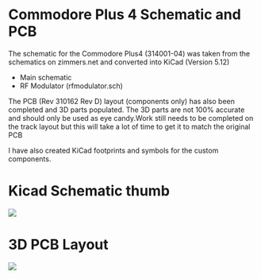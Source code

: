 # Commodore Plus 4 Schematic and PCB

The schematic for the Commodore Plus4 (314001-04) was taken from the schematics on zimmers.net and converted into KiCad (Version 5.12)

* Main schematic 
* RF Modulator (rfmodulator.sch)

The PCB (Rev 310162 Rev D) layout (components only) has also been completed and 3D parts populated. The 3D parts are not 100% accurate and should only be used as eye candy.Work still needs to be completed on the track layout but this will take a lot of time to get it to match the original PCB

I have also created KiCad footprints and symbols for the custom components.


# Kicad Schematic thumb
![](https://github.com/baldengineer/bit-preserve/blob/master/Commodore/Plus4/images/commodore-plus4-schematic-thumb.png)

# 3D PCB Layout
![](https://github.com/baldengineer/bit-preserve/blob/master/Commodore/Plus4/images/commodore-plus4-3d.png)
